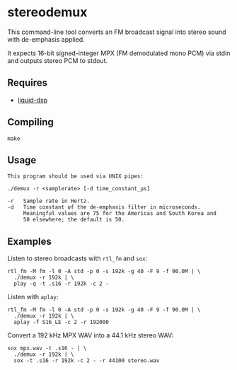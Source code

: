 # stereodemux

This command-line tool converts an FM broadcast signal into stereo sound with de-emphasis applied.

It expects 16-bit signed-integer MPX (FM demodulated mono PCM) via stdin and outputs stereo PCM to stdout.

## Requires

* [liquid-dsp](https://github.com/jgaeddert/liquid-dsp)

## Compiling

    make

## Usage

    This program should be used via UNIX pipes:

    ./demux -r <samplerate> [-d time_constant_μs]

    -r   Sample rate in Hertz.
    -d   Time constant of the de-emphasis filter in microseconds.
         Meaningful values are 75 for the Americas and South Korea and
         50 elsewhere; the default is 50.

## Examples

Listen to stereo broadcasts with `rtl_fm` and `sox`:

    rtl_fm -M fm -l 0 -A std -p 0 -s 192k -g 40 -F 9 -f 90.0M | \
      ./demux -r 192k | \
      play -q -t .s16 -r 192k -c 2 -

Listen with `aplay`:

    rtl_fm -M fm -l 0 -A std -p 0 -s 192k -g 40 -F 9 -f 90.0M | \
      ./demux -r 192k | \
      aplay -f S16_LE -c 2 -r 192000

Convert a 192 kHz MPX WAV into a 44.1 kHz stereo WAV:

    sox mpx.wav -t .s16 - | \
      ./demux -r 192k | \
      sox -t .s16 -r 192k -c 2 - -r 44100 stereo.wav